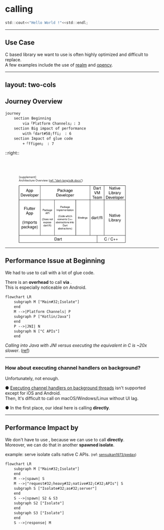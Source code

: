 <PageTitleHeader section="calling native C APIs"/>

# calling <UniqueTechnicalTerm val="native C APIs"/>

```c
std::cout<<"Hello World !"<<std::endl;
```

---

<PageTitleHeader section="calling native C APIs" title="Use Case"/>

## Use Case

C based library we want to use is often highly optimized and difficult to replace.  
A few examples include the use of [realm](https://github.com/realm/realm-core) and [opencv](https://opencv.org/).

---
layout: two-cols
---
<!-- https://github.com/slidevjs/slidev/blob/main/packages/client/layouts/two-cols.vue -->

<PageTitleHeader section="calling native C APIs" title="Journey Overview"/>

## Journey Overview

```mermaid {scale: 0.6}
journey
    section Beginning
        via「Platform Channels」: 3
    section Big impact of performance
        with「dart#58;ffi」 : 6
    section Impact of glue code
        +「ffigen」 : 7
```
<!-- https://mermaid-js.github.io/mermaid/#/./flowchart?id=entity-codes-to-escape-characters -->

::right::
<br/>
<br/>
<br/>
<br/>
<div style="margin-left: 5em; font-size: xx-small">
    <div>
        [supplement]
        <br/>
        <TechnicalTerm val="dart:ffi"/> Architecture Overview
        (<a href="https://github.com/dart-lang/sdk/blob/master/samples/ffi/sqlite/docs/sqlite-tutorial.md#architecture-overview">ref: "dart-lang/sdk docs"</a>)
    </div>
    <br/>
    <img src="https://github.com/dart-lang/sdk/raw/master/samples/ffi/sqlite/docs/lib/scenario-default.svg" width="350"/>
</div>

---

<PageTitleHeader section="calling native C APIs" title="Issues"/>

## Performance Issue at Beginning

We had to use <a href="https://docs.flutter.dev/development/platform-integration/platform-channels" target="_blank"><TechnicalTerm val="Platform Channels"/></a> to call <UniqueTechnicalTerm val="native C APIs"/> with a lot of glue code.  
<!-- [Dart VM FFI Vision written by Google dart-lang Team Engineer](https://gist.github.com/mraleph/2582b57737711da40262fad71215d62e) -->

There is an **overhead** to call <UniqueTechnicalTerm val="native C APIs"/> **via** <TechnicalTerm val="Platform Channels"/>.  
This is especially noticeable on Android.

```mermaid
flowchart LR
    subgraph M ["Main#32;Isolate"]
    end
    M -->|Platform Channels| P
    subgraph P ["Kotlin/Java"]
    end
    P -->|JNI| N
    subgraph N ["C APIs"]
    end
```

<em>Calling into Java with JNI versus executing the equivalent in C is ~20x slower</em>. ([ref](https://docs.google.com/document/d/1bD_tiN987fWEPtw7tjXHzqZVg_g9H95IS32Cm609VZ8))

---

<PageTitleHeader section="calling native C APIs" title="Issues"/>

### How about executing channel handlers on background?

Unfortunately, not enough.  

● [Executing channel handlers on background threads](https://docs.flutter.dev/development/platform-integration/platform-channels#channels-and-platform-threading) isn't supported except for iOS and Android.  
Then, It's difficult to call <UniqueTerm val="Expensive"/> <UniqueTechnicalTerm val="native C APIs"/> on macOS/Windows/Linux without UI lag.

● In the first place, our ideal here is calling <UniqueTechnicalTerm val="native C APIs"/> **directly**.

---

<PageTitleHeader section="calling native C APIs" title="Impact"/>

## Performance Impact by <TechnicalTerm val="dart:ffi"/>

We don't have to use <TechnicalTerm val="Platform Channels"/>, because we can use <TechnicalTerm val="dart:ffi"/> to call <UniqueTechnicalTerm val="native C APIs"/> **directly**.  
Moreover, we can do that in another **spawned isolate**.  

example: serve isolate calls native C APIs. <small>(ref: [sensuikan1973/pedax](https://github.com/sensuikan1973/pedax/blob/main/lib/engine/edax_server.dart))</small>
<!-- FFI package example: https://github.com/sensuikan1973/libedax4dart -->

```mermaid
flowchart LR
    subgraph M ["Main#32;Isolate"]
    end
    M -->|spawn| S
    M -->|"request#32;heavy#32;native#32;C#32;APIs"| S
    subgraph S ["Isolate#32;as#32;server"]
    end
    S -->|spawn| S2 & S3
    subgraph S2 ["Isolate"]
    end
    subgraph S3 ["Isolate"]
    end
    S -->|response| M
```

<!-- https://mermaid-js.github.io/mermaid/#/flowchart -->
